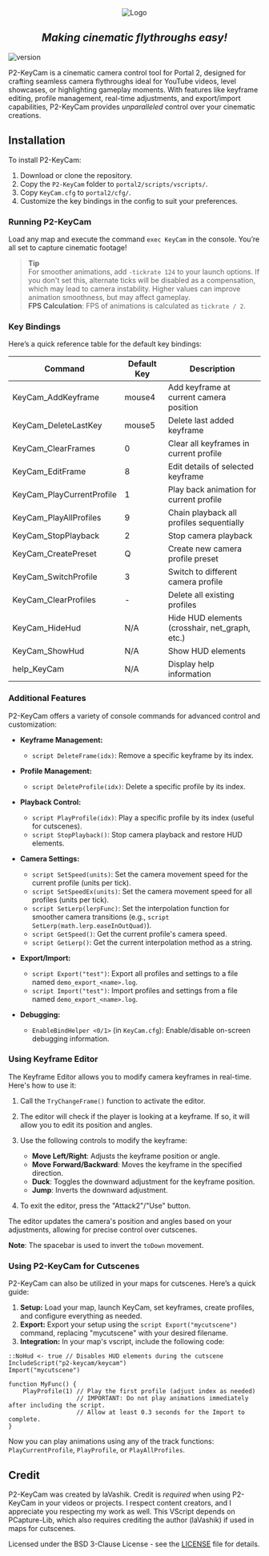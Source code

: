<div align="center">
<img src="https://i.ibb.co/xXBbCJj/KeyCam2.png" alt="Logo"> <!-- width="660" height="350" -->

<h2 align="center">
    <i>Making cinematic flythroughs easy!</i>
</h2>
</div>

![version](https://img.shields.io/badge/P2--KeyCam-v2.0-informational)

P2-KeyCam is a cinematic camera control tool for Portal 2, designed for crafting seamless camera flythroughs ideal for YouTube videos, level showcases, or highlighting gameplay moments. 
With features like keyframe editing, profile management, real-time adjustments, and export/import capabilities, P2-KeyCam provides *unparalleled* control over your cinematic creations.

## Installation

To install P2-KeyCam:

1. Download or clone the repository.
2. Copy the `P2-KeyCam` folder to `portal2/scripts/vscripts/`.
3. Copy `KeyCam.cfg` to `portal2/cfg/`.
4. Customize the key bindings in the config to suit your preferences.

### Running P2-KeyCam

Load any map and execute the command `exec KeyCam` in the console. You’re all set to capture cinematic footage!

> **Tip**  
> For smoother animations, add `-tickrate 124` to your launch options. If you don't set this, alternate ticks will be disabled as a compensation, which may lead to camera instability. Higher values can improve animation smoothness, but may affect gameplay.  
> **FPS Calculation**: FPS of animations is calculated as `tickrate / 2`.

### Key Bindings

Here’s a quick reference table for the default key bindings:

| Command                     | Default Key | Description                                            |
|-----------------------------|-------------|--------------------------------------------------------|
| KeyCam_AddKeyframe          | mouse4      | Add keyframe at current camera position                |
| KeyCam_DeleteLastKey        | mouse5      | Delete last added keyframe                             |
| KeyCam_ClearFrames          | 0           | Clear all keyframes in current profile                 |
| KeyCam_EditFrame            | 8           | Edit details of selected keyframe                      |
| KeyCam_PlayCurrentProfile    | 1           | Play back animation for current profile                |
| KeyCam_PlayAllProfiles      | 9           | Chain playback all profiles sequentially                |
| KeyCam_StopPlayback         | 2           | Stop camera playback                                   |
| KeyCam_CreatePreset         | Q           | Create new camera profile preset                       |
| KeyCam_SwitchProfile        | 3           | Switch to different camera profile                     |
| KeyCam_ClearProfiles        | -           | Delete all existing profiles                           |
| KeyCam_HideHud             | N/A         | Hide HUD elements (crosshair, net_graph, etc.)        |
| KeyCam_ShowHud             | N/A         | Show HUD elements                                      |
| help_KeyCam                | N/A         | Display help information                               |

### Additional Features

P2-KeyCam offers a variety of console commands for advanced control and customization:

- **Keyframe Management:**
    - `script DeleteFrame(idx)`: Remove a specific keyframe by its index.

- **Profile Management:**
    - `script DeleteProfile(idx)`: Delete a specific profile by its index.

- **Playback Control:**
    - `script PlayProfile(idx)`: Play a specific profile by its index (useful for cutscenes).
    - `script StopPlayback()`: Stop camera playback and restore HUD elements.

- **Camera Settings:**
    - `script SetSpeed(units)`: Set the camera movement speed for the current profile (units per tick).
    - `script SetSpeedEx(units)`: Set the camera movement speed for all profiles (units per tick).
    - `script SetLerp(lerpFunc)`: Set the interpolation function for smoother camera transitions (e.g., `script SetLerp(math.lerp.easeInOutQuad)`).
    - `script GetSpeed()`: Get the current profile's camera speed.
    - `script GetLerp()`: Get the current interpolation method as a string.

- **Export/Import:**
    - `script Export("test")`: Export all profiles and settings to a file named `demo_export_<name>.log`.
    - `script Import("test")`: Import profiles and settings from a file named `demo_export_<name>.log`.

- **Debugging:**
    - `EnableBindHelper <0/1>` (in `KeyCam.cfg`): Enable/disable on-screen debugging information.

### Using Keyframe Editor

The Keyframe Editor allows you to modify camera keyframes in real-time. Here's how to use it:

1. Call the `TryChangeFrame()` function to activate the editor.
2. The editor will check if the player is looking at a keyframe. If so, it will allow you to edit its position and angles.
3. Use the following controls to modify the keyframe:
   - **Move Left/Right**: Adjusts the keyframe position or angle.
   - **Move Forward/Backward**: Moves the keyframe in the specified direction.
   - **Duck**: Toggles the downward adjustment for the keyframe position.
   - **Jump**: Inverts the downward adjustment.

4. To exit the editor, press the "Attack2"/"Use" button.

The editor updates the camera's position and angles based on your adjustments, allowing for precise control over cutscenes.

**Note**: The spacebar is used to invert the `toDown` movement.

### Using P2-KeyCam for Cutscenes

P2-KeyCam can also be utilized in your maps for cutscenes. Here’s a quick guide:

1. **Setup:** Load your map, launch KeyCam, set keyframes, create profiles, and configure everything as needed.
2. **Export:** Export your setup using the `script Export("mycutscene")` command, replacing "mycutscene" with your desired filename.
3. **Integration:** In your map's vscript, include the following code:

```squirrel
::NoHud <- true // Disables HUD elements during the cutscene
IncludeScript("p2-keycam/keycam")
Import("mycutscene")

function MyFunc() {
    PlayProfile(1) // Play the first profile (adjust index as needed) 
                   // IMPORTANT: Do not play animations immediately after including the script.
                   // Allow at least 0.3 seconds for the Import to complete.
}
```

Now you can play animations using any of the track functions: `PlayCurrentProfile`, `PlayProfile`, or `PlayAllProfiles`.

## Credit

P2-KeyCam was created by laVashik. Credit is *required* when using P2-KeyCam in your videos or projects. I respect content creators, and I appreciate you respecting my work as well. This VScript depends on PCapture-Lib, which also requires crediting the author (laVashik) if used in maps for cutscenes.

Licensed under the BSD 3-Clause License - see the [LICENSE](LICENSE) file for details.